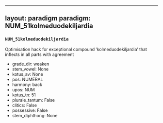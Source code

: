 
---
layout: paradigm
paradigm: NUM_51kolmeduodekiljardia
---
### ` NUM_51kolmeduodekiljardia `

Optimisation hack for exceptional compound ’kolmeduodekiljardia’ that inflects in all parts with agreement
* grade_dir: weaken
* stem_vowel: None
* kotus_av: None
* pos: NUMERAL
* harmony: back
* upos: NUM
* kotus_tn: 51
* plurale_tantum: False
* clitics: False
* possessive: False
* stem_diphthong: None
